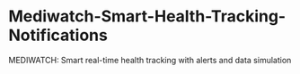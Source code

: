 # Mediwatch-Smart-Health-Tracking-Notifications
MEDIWATCH: Smart real-time health tracking with alerts and data simulation
